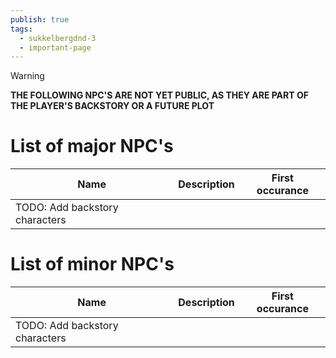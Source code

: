 ```yaml
---
publish: true
tags:
  - sukkelbergdnd-3
  - important-page
---
```

> [!warning]
> **THE FOLLOWING NPC'S ARE NOT YET PUBLIC, AS THEY ARE PART OF THE PLAYER'S BACKSTORY OR A FUTURE PLOT**

# List of major NPC's

| Name                           | Description | First occurance |
| ------------------------------ | ----------- | --------------- |
| TODO: Add backstory characters |             |                 |
# List of minor NPC's
| Name                           | Description | First occurance |
| ------------------------------ | ----------- | --------------- |
| TODO: Add backstory characters |             |                 |
